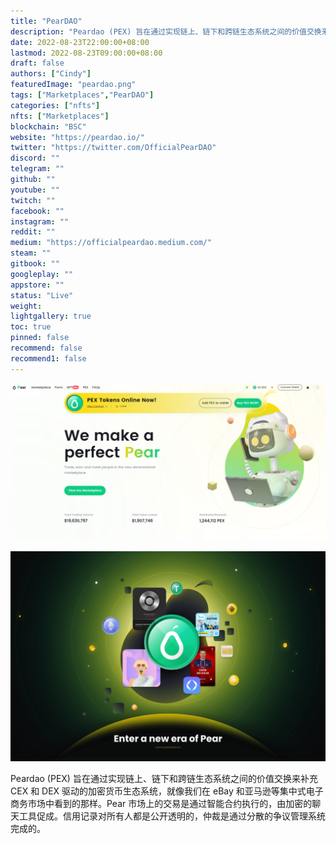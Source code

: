 ```yaml
---
title: "PearDAO"
description: "Peardao (PEX) 旨在通过实现链上、链下和跨链生态系统之间的价值交换来补充 CEX 和 DEX 驱动的加密货币生态系统，就像我们在 eBay 和亚马逊等集中式电子商务市场中看到的那样。Pear 市场上的交易是通过智能合约执行的，由加密的聊天工具促成。信用记录对所有人都是公开透明的，仲裁是通过分散的争议管理系统完成的。"
date: 2022-08-23T22:00:00+08:00
lastmod: 2022-08-23T09:00:00+08:00
draft: false
authors: ["Cindy"]
featuredImage: "peardao.png"
tags: ["Marketplaces","PearDAO"]
categories: ["nfts"]
nfts: ["Marketplaces"]
blockchain: "BSC"
website: "https://peardao.io/"
twitter: "https://twitter.com/OfficialPearDAO"
discord: ""
telegram: ""
github: ""
youtube: ""
twitch: ""
facebook: ""
instagram: ""
reddit: ""
medium: "https://officialpeardao.medium.com/"
steam: ""
gitbook: ""
googleplay: ""
appstore: ""
status: "Live"
weight: 
lightgallery: true
toc: true
pinned: false
recommend: false
recommend1: false
---
```

![image-20220823112022583](image-20220823112022583.png)

![img](66ed5dce2f87.png)

Peardao (PEX) 旨在通过实现链上、链下和跨链生态系统之间的价值交换来补充 CEX 和 DEX 驱动的加密货币生态系统，就像我们在 eBay 和亚马逊等集中式电子商务市场中看到的那样。Pear 市场上的交易是通过智能合约执行的，由加密的聊天工具促成。信用记录对所有人都是公开透明的，仲裁是通过分散的争议管理系统完成的。